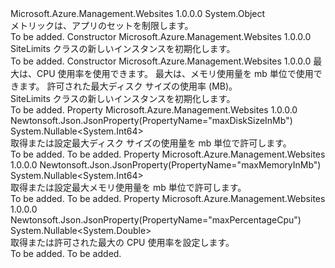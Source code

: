 <Type Name="SiteLimits" FullName="Microsoft.Azure.Management.WebSites.Models.SiteLimits">
  <TypeSignature Language="C#" Value="public class SiteLimits" />
  <TypeSignature Language="ILAsm" Value=".class public auto ansi beforefieldinit SiteLimits extends System.Object" />
  <TypeSignature Language="DocId" Value="T:Microsoft.Azure.Management.WebSites.Models.SiteLimits" />
  <TypeSignature Language="VB.NET" Value="Public Class SiteLimits" />
  <TypeSignature Language="F#" Value="type SiteLimits = class" />
  <AssemblyInfo>
    <AssemblyName>Microsoft.Azure.Management.Websites</AssemblyName>
    <AssemblyVersion>1.0.0.0</AssemblyVersion>
  </AssemblyInfo>
  <Base>
    <BaseTypeName>System.Object</BaseTypeName>
  </Base>
  <Interfaces />
  <Docs>
    <summary>
            メトリックは、アプリのセットを制限します。
            </summary>
    <remarks>To be added.</remarks>
  </Docs>
  <Members>
    <Member MemberName=".ctor">
      <MemberSignature Language="C#" Value="public SiteLimits ();" />
      <MemberSignature Language="ILAsm" Value=".method public hidebysig specialname rtspecialname instance void .ctor() cil managed" />
      <MemberSignature Language="DocId" Value="M:Microsoft.Azure.Management.WebSites.Models.SiteLimits.#ctor" />
      <MemberSignature Language="VB.NET" Value="Public Sub New ()" />
      <MemberType>Constructor</MemberType>
      <AssemblyInfo>
        <AssemblyName>Microsoft.Azure.Management.Websites</AssemblyName>
        <AssemblyVersion>1.0.0.0</AssemblyVersion>
      </AssemblyInfo>
      <Parameters />
      <Docs>
        <summary>
            SiteLimits クラスの新しいインスタンスを初期化します。
            </summary>
        <remarks>To be added.</remarks>
      </Docs>
    </Member>
    <Member MemberName=".ctor">
      <MemberSignature Language="C#" Value="public SiteLimits (Nullable&lt;double&gt; maxPercentageCpu = null, Nullable&lt;long&gt; maxMemoryInMb = null, Nullable&lt;long&gt; maxDiskSizeInMb = null);" />
      <MemberSignature Language="ILAsm" Value=".method public hidebysig specialname rtspecialname instance void .ctor(valuetype System.Nullable`1&lt;float64&gt; maxPercentageCpu, valuetype System.Nullable`1&lt;int64&gt; maxMemoryInMb, valuetype System.Nullable`1&lt;int64&gt; maxDiskSizeInMb) cil managed" />
      <MemberSignature Language="DocId" Value="M:Microsoft.Azure.Management.WebSites.Models.SiteLimits.#ctor(System.Nullable{System.Double},System.Nullable{System.Int64},System.Nullable{System.Int64})" />
      <MemberSignature Language="VB.NET" Value="Public Sub New (Optional maxPercentageCpu As Nullable(Of Double) = null, Optional maxMemoryInMb As Nullable(Of Long) = null, Optional maxDiskSizeInMb As Nullable(Of Long) = null)" />
      <MemberSignature Language="F#" Value="new Microsoft.Azure.Management.WebSites.Models.SiteLimits : Nullable&lt;double&gt; * Nullable&lt;int64&gt; * Nullable&lt;int64&gt; -&gt; Microsoft.Azure.Management.WebSites.Models.SiteLimits" Usage="new Microsoft.Azure.Management.WebSites.Models.SiteLimits (maxPercentageCpu, maxMemoryInMb, maxDiskSizeInMb)" />
      <MemberType>Constructor</MemberType>
      <AssemblyInfo>
        <AssemblyName>Microsoft.Azure.Management.Websites</AssemblyName>
        <AssemblyVersion>1.0.0.0</AssemblyVersion>
      </AssemblyInfo>
      <Parameters>
        <Parameter Name="maxPercentageCpu" Type="System.Nullable&lt;System.Double&gt;" />
        <Parameter Name="maxMemoryInMb" Type="System.Nullable&lt;System.Int64&gt;" />
        <Parameter Name="maxDiskSizeInMb" Type="System.Nullable&lt;System.Int64&gt;" />
      </Parameters>
      <Docs>
        <param name="maxPercentageCpu">最大は、CPU 使用率を使用できます。</param>
        <param name="maxMemoryInMb">最大は、メモリ使用量を mb 単位で使用できます。</param>
        <param name="maxDiskSizeInMb">許可された最大ディスク サイズの使用率 (MB)。</param>
        <summary>
            SiteLimits クラスの新しいインスタンスを初期化します。
            </summary>
        <remarks>To be added.</remarks>
      </Docs>
    </Member>
    <Member MemberName="MaxDiskSizeInMb">
      <MemberSignature Language="C#" Value="public Nullable&lt;long&gt; MaxDiskSizeInMb { get; set; }" />
      <MemberSignature Language="ILAsm" Value=".property instance valuetype System.Nullable`1&lt;int64&gt; MaxDiskSizeInMb" />
      <MemberSignature Language="DocId" Value="P:Microsoft.Azure.Management.WebSites.Models.SiteLimits.MaxDiskSizeInMb" />
      <MemberSignature Language="VB.NET" Value="Public Property MaxDiskSizeInMb As Nullable(Of Long)" />
      <MemberSignature Language="F#" Value="member this.MaxDiskSizeInMb : Nullable&lt;int64&gt; with get, set" Usage="Microsoft.Azure.Management.WebSites.Models.SiteLimits.MaxDiskSizeInMb" />
      <MemberType>Property</MemberType>
      <AssemblyInfo>
        <AssemblyName>Microsoft.Azure.Management.Websites</AssemblyName>
        <AssemblyVersion>1.0.0.0</AssemblyVersion>
      </AssemblyInfo>
      <Attributes>
        <Attribute>
          <AttributeName>Newtonsoft.Json.JsonProperty(PropertyName="maxDiskSizeInMb")</AttributeName>
        </Attribute>
      </Attributes>
      <ReturnValue>
        <ReturnType>System.Nullable&lt;System.Int64&gt;</ReturnType>
      </ReturnValue>
      <Docs>
        <summary>
            取得または設定最大ディスク サイズの使用量を mb 単位で許可します。
            </summary>
        <value>To be added.</value>
        <remarks>To be added.</remarks>
      </Docs>
    </Member>
    <Member MemberName="MaxMemoryInMb">
      <MemberSignature Language="C#" Value="public Nullable&lt;long&gt; MaxMemoryInMb { get; set; }" />
      <MemberSignature Language="ILAsm" Value=".property instance valuetype System.Nullable`1&lt;int64&gt; MaxMemoryInMb" />
      <MemberSignature Language="DocId" Value="P:Microsoft.Azure.Management.WebSites.Models.SiteLimits.MaxMemoryInMb" />
      <MemberSignature Language="VB.NET" Value="Public Property MaxMemoryInMb As Nullable(Of Long)" />
      <MemberSignature Language="F#" Value="member this.MaxMemoryInMb : Nullable&lt;int64&gt; with get, set" Usage="Microsoft.Azure.Management.WebSites.Models.SiteLimits.MaxMemoryInMb" />
      <MemberType>Property</MemberType>
      <AssemblyInfo>
        <AssemblyName>Microsoft.Azure.Management.Websites</AssemblyName>
        <AssemblyVersion>1.0.0.0</AssemblyVersion>
      </AssemblyInfo>
      <Attributes>
        <Attribute>
          <AttributeName>Newtonsoft.Json.JsonProperty(PropertyName="maxMemoryInMb")</AttributeName>
        </Attribute>
      </Attributes>
      <ReturnValue>
        <ReturnType>System.Nullable&lt;System.Int64&gt;</ReturnType>
      </ReturnValue>
      <Docs>
        <summary>
            取得または設定最大メモリ使用量を mb 単位で許可します。
            </summary>
        <value>To be added.</value>
        <remarks>To be added.</remarks>
      </Docs>
    </Member>
    <Member MemberName="MaxPercentageCpu">
      <MemberSignature Language="C#" Value="public Nullable&lt;double&gt; MaxPercentageCpu { get; set; }" />
      <MemberSignature Language="ILAsm" Value=".property instance valuetype System.Nullable`1&lt;float64&gt; MaxPercentageCpu" />
      <MemberSignature Language="DocId" Value="P:Microsoft.Azure.Management.WebSites.Models.SiteLimits.MaxPercentageCpu" />
      <MemberSignature Language="VB.NET" Value="Public Property MaxPercentageCpu As Nullable(Of Double)" />
      <MemberSignature Language="F#" Value="member this.MaxPercentageCpu : Nullable&lt;double&gt; with get, set" Usage="Microsoft.Azure.Management.WebSites.Models.SiteLimits.MaxPercentageCpu" />
      <MemberType>Property</MemberType>
      <AssemblyInfo>
        <AssemblyName>Microsoft.Azure.Management.Websites</AssemblyName>
        <AssemblyVersion>1.0.0.0</AssemblyVersion>
      </AssemblyInfo>
      <Attributes>
        <Attribute>
          <AttributeName>Newtonsoft.Json.JsonProperty(PropertyName="maxPercentageCpu")</AttributeName>
        </Attribute>
      </Attributes>
      <ReturnValue>
        <ReturnType>System.Nullable&lt;System.Double&gt;</ReturnType>
      </ReturnValue>
      <Docs>
        <summary>
            取得または許可された最大の CPU 使用率を設定します。
            </summary>
        <value>To be added.</value>
        <remarks>To be added.</remarks>
      </Docs>
    </Member>
  </Members>
</Type>